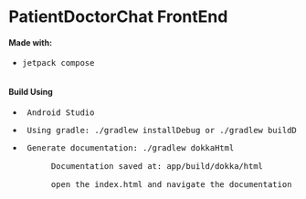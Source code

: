 # PatientDoctorChat FrontEnd
#### <p>Made with:
* <pre>jetpack compose</p></pre>

#### <p>Build Using</p>
* <pre> Android Studio</pre>
* <pre> Using gradle: ./gradlew installDebug or ./gradlew buildDebug</pre>
* <pre> Generate documentation: ./gradlew dokkaHtml <br/>
        Documentation saved at: app/build/dokka/html <br/>
        open the index.html and navigate the documentation from there
</pre>
